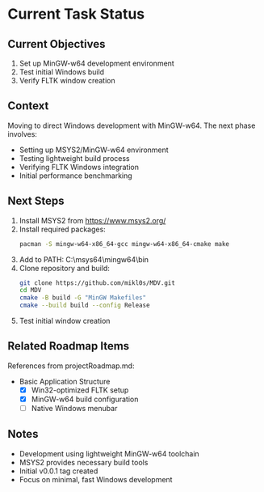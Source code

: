 # Current Task Status

## Current Objectives
1. Set up MinGW-w64 development environment
2. Test initial Windows build
3. Verify FLTK window creation

## Context
Moving to direct Windows development with MinGW-w64. The next phase involves:
- Setting up MSYS2/MinGW-w64 environment
- Testing lightweight build process
- Verifying FLTK Windows integration
- Initial performance benchmarking

## Next Steps
1. Install MSYS2 from https://www.msys2.org/
2. Install required packages:
   ```bash
   pacman -S mingw-w64-x86_64-gcc mingw-w64-x86_64-cmake make
   ```
3. Add to PATH: C:\msys64\mingw64\bin
4. Clone repository and build:
   ```bash
   git clone https://github.com/mikl0s/MDV.git
   cd MDV
   cmake -B build -G "MinGW Makefiles"
   cmake --build build --config Release
   ```
5. Test initial window creation

## Related Roadmap Items
References from projectRoadmap.md:
- Basic Application Structure
  - [x] Win32-optimized FLTK setup
  - [x] MinGW-w64 build configuration
  - [ ] Native Windows menubar

## Notes
- Development using lightweight MinGW-w64 toolchain
- MSYS2 provides necessary build tools
- Initial v0.0.1 tag created
- Focus on minimal, fast Windows development